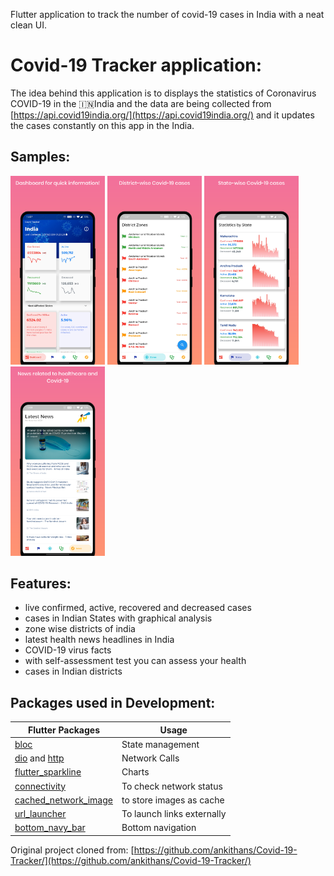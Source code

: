 Flutter application to track the number of covid-19 cases in India with a neat clean UI.

# Covid-19 Tracker application:
The idea behind this application is to displays the statistics of Coronavirus COVID-19 in the :india:India and the data are being collected from [https://api.covid19india.org/](https://api.covid19india.org/) and it updates the cases constantly on this app in the India.  

## Samples:
<img src="dashboard.png" width="30%" height="30%">             <img src="districtstats.png" width="30%" height="30%">
<img src="statestats.png" width="30%" height="30%">            <img src="news.png" width="30%" height="30%">





## Features: 
 - live confirmed, active, recovered and decreased cases
 - cases in Indian States with graphical analysis
 - zone wise districts of india
 - latest health news headlines in India
 - COVID-19 virus facts
 - with self-assessment test you can assess your health
 - cases in Indian districts
 
 
 ## Packages used in Development:
 Flutter Packages | Usage
------------ | -------------
[bloc](https://pub.dev/packages/bloc) | State management
[dio](https://pub.dev/packages/dio) and [http](https://pub.dev/packages/http) | Network Calls
[flutter_sparkline](https://pub.dev/packages/flutter_sparkline) | Charts
[connectivity](https://pub.dev/packages/connectivity) | To check network status
[cached_network_image](https://pub.dev/packages/cached_network_image) | to store images as cache
[url_launcher](https://pub.dev/packages/url_launcher) | To launch links externally
[bottom_navy_bar](https://pub.dev/packages/bottom_navy_bar) | Bottom navigation

Original project cloned from: 
[https://github.com/ankithans/Covid-19-Tracker/](https://github.com/ankithans/Covid-19-Tracker/)  
